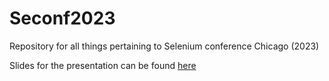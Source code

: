 # Seconf2023
Repository for all things pertaining to Selenium conference Chicago (2023)

Slides for the presentation can be found [here](https://drive.google.com/drive/folders/1wWinviNdkKgOie1vQ91kKXFxD5XxshoT?usp=share_link)
